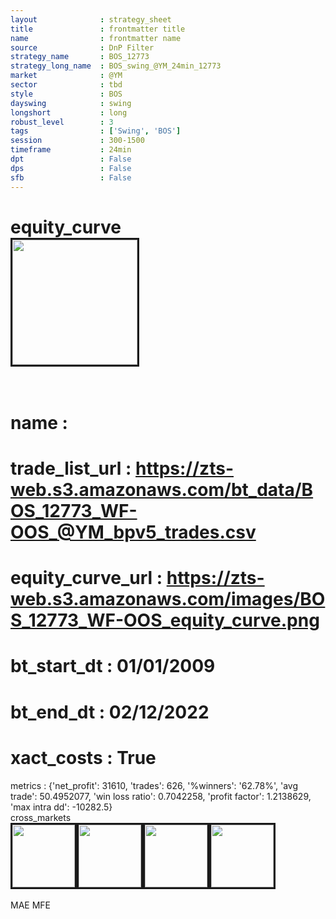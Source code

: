 ```yaml
---
layout              : strategy_sheet
title               : frontmatter title
name                : frontmatter name
source              : DnP Filter
strategy_name       : BOS_12773
strategy_long_name  : BOS_swing_@YM_24min_12773
market              : @YM
sector              : tbd
style               : BOS
dayswing            : swing
longshort           : long
robust_level        : 3
tags                : ['Swing', 'BOS']
session             : 300-1500
timeframe           : 24min
dpt                 : False
dps                 : False
sfb                 : False
---
```

equity_curve<br>
<img src='https://zts-web.s3.amazonaws.com/images/BOS_12773_WF-OOS_equity_curve.png' alt='' border=3 height=200><br><br>
================
name                : <br>
================
trade_list_url      : https://zts-web.s3.amazonaws.com/bt_data/BOS_12773_WF-OOS_@YM_bpv5_trades.csv<br>
================
equity_curve_url    : https://zts-web.s3.amazonaws.com/images/BOS_12773_WF-OOS_equity_curve.png<br>
================
bt_start_dt         : 01/01/2009<br>
================
bt_end_dt           : 02/12/2022<br>
================
xact_costs          : True<br>
================
metrics             : {'net_profit': 31610, 'trades': 626, '%winners': '62.78%', 'avg trade': 50.4952077, 'win loss ratio': 0.7042258, 'profit factor': 1.2138629, 'max intra dd': -10282.5}<br>
cross_markets<br>
<img src='https://zts-web.s3.amazonaws.com/images/BOS_12773_GrpStress_@NQ_equity_curve.png' alt='' border=3 height=100><img src='https://zts-web.s3.amazonaws.com/images/BOS_12773_GrpStress_@EMD_equity_curve.png' alt='' border=3 height=100><img src='https://zts-web.s3.amazonaws.com/images/BOS_12773_GrpStress_@ES_equity_curve.png' alt='' border=3 height=100><img src='https://zts-web.s3.amazonaws.com/images/BOS_12773_GrpStress_@RTY_equity_curve.png' alt='' border=3 height=100><br><br>
MAE
MFE
